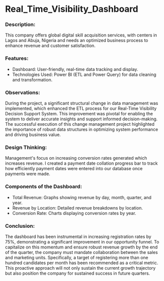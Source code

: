 # Real_Time_Visibility_Dashboard

### Description:
This company offers global digital skill acquisition services, with centers in Lagos and Abuja, Nigeria and needs an optimized business process to enhance revenue and customer satisfaction. 

### Features:
* Dashboard:
User-friendly, real-time data tracking and display.
* Technologies Used:
Power BI (ETL and Power Query) for data cleaning and transformation.

### Observations:
During the project, a significant structural change in data management was implemented, which enhanced the ETL process for our Real-Time Visibility Decision Support System. This improvement was pivotal for enabling the system to deliver accurate insights and support informed decision-making. The successful execution of this change management project highlighted the importance of robust data structures in optimizing system performance and driving business value.

### Design Thinking: 
Management's focus on increasing conversion rates generated which increases revenue. I created a payment date collation progress bar to track how efficiently payment dates were entered into our database once payments were made.

### Components of the Dashboard:
* Total Revenue: Graphs showing revenue by day, month, quarter, and year.
* Revenue by Location: Detailed revenue breakdowns by location.
* Conversion Rate: Charts displaying conversion rates by year.

### Conclusion:
The dashboard has been instrumental in increasing registration rates by 75%, demonstrating a significant improvement in our opportunity funnel. To capitalize on this momentum and ensure robust revenue growth by the end of the quarter, the company must mandate collaboration between the sales and marketing units. Specifically, a target of registering more than one hundred candidates per month has been recommended as a critical metric. This proactive approach will not only sustain the current growth trajectory but also position the company for sustained success in future quarters.
